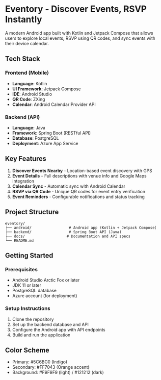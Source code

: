 # Eventory - Discover Events, RSVP Instantly

A modern Android app built with Kotlin and Jetpack Compose that allows users to explore local events, RSVP using QR codes, and sync events with their device calendar.

## Tech Stack

### Frontend (Mobile)
- **Language**: Kotlin
- **UI Framework**: Jetpack Compose
- **IDE**: Android Studio
- **QR Code**: ZXing
- **Calendar**: Android Calendar Provider API

### Backend (API)
- **Language**: Java
- **Framework**: Spring Boot (RESTful API)
- **Database**: PostgreSQL
- **Deployment**: Azure App Service

## Key Features

1. **Discover Events Nearby** - Location-based event discovery with GPS
2. **Event Details** - Full descriptions with venue info and Google Maps integration
3. **Calendar Sync** - Automatic sync with Android Calendar
4. **RSVP via QR Code** - Unique QR codes for event entry verification
5. **Event Reminders** - Configurable notifications and status tracking

## Project Structure

```
eventory/
├── android/                 # Android app (Kotlin + Jetpack Compose)
├── backend/                 # Spring Boot API (Java)
├── docs/                   # Documentation and API specs
└── README.md
```

## Getting Started

### Prerequisites
- Android Studio Arctic Fox or later
- JDK 11 or later
- PostgreSQL database
- Azure account (for deployment)

### Setup Instructions
1. Clone the repository
2. Set up the backend database and API
3. Configure the Android app with API endpoints
4. Build and run the application

## Color Scheme
- Primary: #5C6BC0 (Indigo)
- Secondary: #FF7043 (Orange accent)
- Background: #F9F9F9 (light) / #121212 (dark)